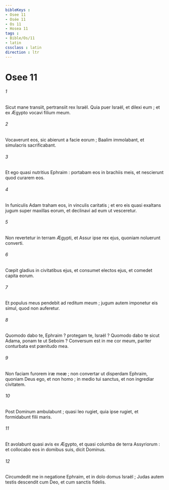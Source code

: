 ```yaml
---
bibleKeys : 
- Osee 11
- Osée 11
- Os 11
- Hosea 11
tags : 
- Bible/Os/11
- latin
cssclass : latin
direction : ltr
---
```


# Osee 11

###### 1
Sicut mane transiit, pertransiit rex Israël. Quia puer Israël, et dilexi eum ; et ex Ægypto vocavi filium meum.
###### 2
Vocaverunt eos, sic abierunt a facie eorum ; Baalim immolabant, et simulacris sacrificabant.
###### 3
Et ego quasi nutritius Ephraim : portabam eos in brachiis meis, et nescierunt quod curarem eos.
###### 4
In funiculis Adam traham eos, in vinculis caritatis ; et ero eis quasi exaltans jugum super maxillas eorum, et declinavi ad eum ut vesceretur.
###### 5
Non revertetur in terram Ægypti, et Assur ipse rex ejus, quoniam noluerunt converti.
###### 6
Cœpit gladius in civitatibus ejus, et consumet electos ejus, et comedet capita eorum.
###### 7
Et populus meus pendebit ad reditum meum ; jugum autem imponetur eis simul, quod non auferetur.
###### 8
Quomodo dabo te, Ephraim ? protegam te, Israël ? Quomodo dabo te sicut Adama, ponam te ut Seboim ? Conversum est in me cor meum, pariter conturbata est pœnitudo mea.
###### 9
Non faciam furorem iræ meæ ; non convertar ut disperdam Ephraim, quoniam Deus ego, et non homo ; in medio tui sanctus, et non ingrediar civitatem.
###### 10
Post Dominum ambulabunt ; quasi leo rugiet, quia ipse rugiet, et formidabunt filii maris.
###### 11
Et avolabunt quasi avis ex Ægypto, et quasi columba de terra Assyriorum : et collocabo eos in domibus suis, dicit Dominus.
###### 12
Circumdedit me in negatione Ephraim, et in dolo domus Israël ; Judas autem testis descendit cum Deo, et cum sanctis fidelis.
